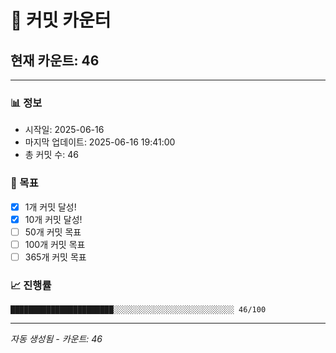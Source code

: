 # 🔢 커밋 카운터

## 현재 카운트: 46

---

### 📊 정보
- 시작일: 2025-06-16
- 마지막 업데이트: 2025-06-16 19:41:00
- 총 커밋 수: 46

### 🎯 목표
- [x] 1개 커밋 달성!
- [x] 10개 커밋 달성!
- [ ] 50개 커밋 목표
- [ ] 100개 커밋 목표
- [ ] 365개 커밋 목표

### 📈 진행률
```
███████████████████████░░░░░░░░░░░░░░░░░░░░░░░░░░░ 46/100
```

---
*자동 생성됨 - 카운트: 46*
